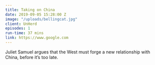 ```yaml
---
title: Taking on China
date: 2019-09-05 15:28:00 Z
image: "/uploads/bellingcat.jpg"
client: UnHerd
episodes: 1
run-time: 37 mins
link: https://www.google.com
---
```


Juliet Samuel argues that the West must forge a new relationship with China, before it’s too late.